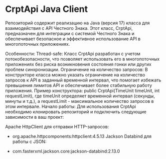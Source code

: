 #  CrptApi Java Client
Репозиторий содержит реализацию на Java (версия 17) класса для взаимодействия с API Честного Знака. Этот класс, CrptApi, предназначен для интеграции с системой Честного Знака и обеспечивает безопасное и эффективное использование API в многопоточных приложениях.

Особенности:
Thread-safe: Класс CrptApi разработан с учетом потокобезопасности, что позволяет использовать его в многопоточных приложениях без риска возникновения состояния гонки или других проблем синхронизации.
Ограничение на количество запросов: В конструкторе класса можно указать ограничение на количество запросов к API в заданный временной интервал, что помогает избежать превышения лимитов API и обеспечивает более стабильную работу приложения. Пример конструктора: public CrptApi(TimeUnit timeUnit, int requestLimit), где timeUnit определяет временной интервал (секунды, минуты и т.д.), а requestLimit - максимальное количество запросов в этом интервале.
Начало работы:
Для использования CrptApi необходимо клонировать репозиторий и подключить следующие зависимости в ваш проект:

Apache HttpClient для отправки HTTP-запросов:

  - org.apache.httpcomponents:httpclient:4.5.13
Jackson Databind для работы с JSON:

  - com.fasterxml.jackson.core:jackson-databind:2.13.0
